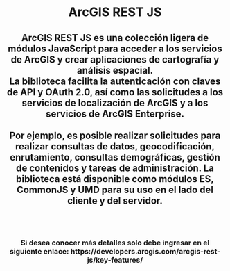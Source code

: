 <div id="header" align="center">
  <h1>ArcGIS REST JS</h1>
  <h2>ArcGIS REST JS es una colección ligera de módulos JavaScript para acceder a los servicios de ArcGIS y crear aplicaciones de cartografía y análisis espacial.<br> La biblioteca facilita la autenticación con claves de API y OAuth 2.0, así como las solicitudes a los servicios de localización de ArcGIS y a los servicios de ArcGIS Enterprise.<br><br>
    Por ejemplo, es posible realizar solicitudes para realizar consultas de datos, geocodificación, enrutamiento, consultas demográficas, gestión de contenidos y tareas de administración. La biblioteca está disponible como módulos ES, CommonJS y UMD para su uso en el lado del cliente y del servidor.</h2><br><br>
    <h3>Si desea conocer más detalles solo debe ingresar en el siguiente enlace: https://developers.arcgis.com/arcgis-rest-js/key-features/</h3><br>
</div>
